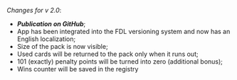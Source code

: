 _Changes for v 2.0_:
- ***Publication on GitHub***;
- App has been integrated into the FDL versioning system and now has an English localization;
- Size of the pack is now visible;
- Used cards will be returned to the pack only when it runs out;
- 101 (exactly) penalty points will be turned into zero (additional bonus);
- Wins counter will be saved in the registry
